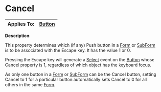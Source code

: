 




<h1 class="heading"><span class="name">Cancel</span></h1>

| Applies To: | [Button](./button.md) |
| --- | ---  |


**Description**


This property determines which (if any) Push button in a [Form](./form.md) or [SubForm](./subform.md) is to be associated with the Escape key. It has the value 1 or 0.


Pressing the Escape key will generate a [Select](./select.md) event on the [Button](./button.md) whose Cancel property is 1, regardless of which object has the keyboard focus.


As only one button in a [Form](./form.md) or [SubForm](./subform.md) can be the Cancel button, setting Cancel to 1 for a particular button automatically sets Cancel to 0 for all others in the same [Form](./form.md).



